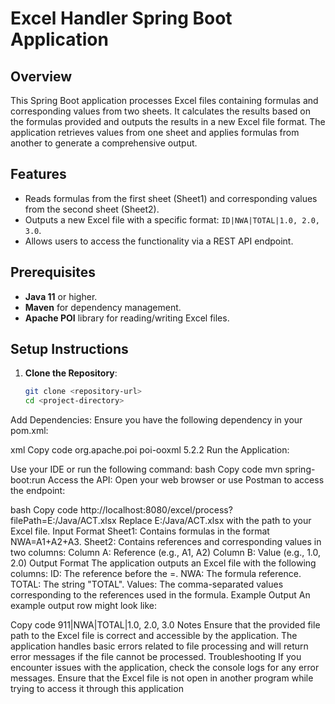 
# Excel Handler Spring Boot Application

## Overview

This Spring Boot application processes Excel files containing formulas and corresponding values from two sheets. It calculates the results based on the formulas provided and outputs the results in a new Excel file format. The application retrieves values from one sheet and applies formulas from another to generate a comprehensive output.

## Features

- Reads formulas from the first sheet (Sheet1) and corresponding values from the second sheet (Sheet2).
- Outputs a new Excel file with a specific format: `ID|NWA|TOTAL|1.0, 2.0, 3.0`.
- Allows users to access the functionality via a REST API endpoint.

## Prerequisites

- **Java 11** or higher.
- **Maven** for dependency management.
- **Apache POI** library for reading/writing Excel files.

## Setup Instructions

1. **Clone the Repository**:
   ```bash
   git clone <repository-url>
   cd <project-directory>
Add Dependencies: Ensure you have the following dependency in your pom.xml:

xml
Copy code
<dependency>
<groupId>org.apache.poi</groupId>
<artifactId>poi-ooxml</artifactId>
<version>5.2.2</version>
</dependency>
Run the Application:

Use your IDE or run the following command:
bash
Copy code
mvn spring-boot:run
Access the API: Open your web browser or use Postman to access the endpoint:

bash
Copy code
http://localhost:8080/excel/process?filePath=E:/Java/ACT.xlsx
Replace E:/Java/ACT.xlsx with the path to your Excel file.
Input Format
Sheet1: Contains formulas in the format NWA=A1+A2+A3.
Sheet2: Contains references and corresponding values in two columns:
Column A: Reference (e.g., A1, A2)
Column B: Value (e.g., 1.0, 2.0)
Output Format
The application outputs an Excel file with the following columns:
ID: The reference before the =.
NWA: The formula reference.
TOTAL: The string "TOTAL".
Values: The comma-separated values corresponding to the references used in the formula.
Example Output
An example output row might look like:

Copy code
911|NWA|TOTAL|1.0, 2.0, 3.0
Notes
Ensure that the provided file path to the Excel file is correct and accessible by the application.
The application handles basic errors related to file processing and will return error messages if the file cannot be processed.
Troubleshooting
If you encounter issues with the application, check the console logs for any error messages.
Ensure that the Excel file is not open in another program while trying to access it through this application
